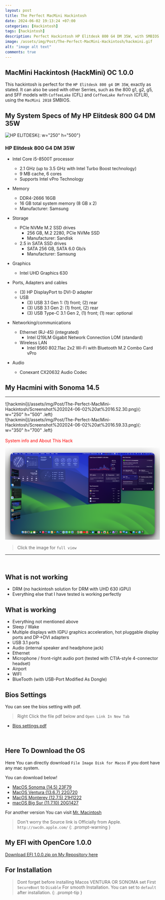 ```yaml
---
layout: post
title: The Perfect MacMini Hackintosh
date: 2024-06-02 19:13:24 +07:00
categories: [Hackintosh]
tags: [hackintosh]
description: Perfect Hackintosh HP Elitdesk 800 G4 DM 35W, with SMBIOS MACMINI 2018
image: /assets/img/Post/The-Perfect-MacMini-Hackintosh/hackmini.gif
alt: "image alt text"
comments: true
---
```


## MacMini Hackintosh (HackMini) OC 1.0.0

This hackintosh is perfect for the `HP Elitdesk 800 g4 DM 35W`, exactly as stated. It can also be used with other Serries, such as the 800 g1, g2, g5, and SFF models with `CoffeeLake` (CFL) and `CoffeeLake Refresh` (CFLR), using the `MacMini 2018` SMBIOS.
## My System Specs of My HP Elitdesk 800 G4 DM 35W

![HP ELITDESK](https://support.hp.com/wcc-assets/document/images/695/c06047206.png){: w="250" h="500"}

### HP Elitdesk 800 G4 DM 35W 

- Intel Core i5-8500T processor
    - 2.1 GHz (up to 3.5 GHz with Intel Turbo Boost technology)
    - 9 MB cache, 6 cores
    - Supports Intel vPro Technology

- Memory
    - DDR4-2666 16GB 
    - 16 GB total system memory (8 GB x 2)
    - Manufacturer:	Samsung

- Storage
    - PCIe NVMe M.2 SSD drives
        - 256 GB, M.2 2280, PCIe NVMe SSD
        - Manufacturer:	Sandisk
    - 2.5 in SATA SSD drives
        - SATA 256 GB, SATA 6.0 Gb/s
        - Manufacturer:	Samsung

- Graphics
    - Intel UHD Graphics 630

- Ports, Adapters and cables
    - (3) HP DisplayPort to DVI-D adapter
    - USB
        - (3) USB 3.1 Gen 1: (1) front; (2) rear
        - (3) USB 3.1 Gen 2: (1) front, (2) rear
        - (3) USB Type-C 3.1 Gen 2, (1) front; (1) rear: optional
- Networking/communications
    - Ethernet (RJ-45) (integrated)
        - Intel I219LM Gigabit Network Connection LOM (standard)
    - Wireless LAN
        - Intel 9560 802.11ac 2x2 Wi-Fi with Bluetooth M.2 Combo Card vPro
- Audio
    - Conexant CX20632 Audio Codec

## My Hacmini with Sonoma 14.5
<hr>
![hackmini](/assets/img/Post/The-Perfect-MacMini-Hackintosh/Screenshot%202024-06-02%20at%2016.52.30.png){: w="250" h="500" .left} <br>
![hackmini](/assets/img/Post/The-Perfect-MacMini-Hackintosh/Screenshot%202024-06-02%20at%2016.59.33.png){: w="350" h="700" .left} <br>
<br>
<span style="color: #FF0000 !important;">System info and About This Hack</span>

![MyHack](/assets/img/Post/The-Perfect-MacMini-Hackintosh/Screenshot%202024-06-02%20at%2019.00.21.png)
> Click the image for `full view`
<hr>
<br>

## What is not working

- DRM (no hackintosh solution for DRM with UHD 630 iGPU)
- Everything else that I have tested is working perfectly

## What is working

- Everything not mentioned above
- Sleep / Wake
- Multiple displays with IGPU graphics acceleration, hot pluggable display ports and DP->DVI adapters
- USB 3.1 ports
- Audio (internal speaker and headphone jack)
- Ethernet
- Microphone / front-right audio port (tested with CTIA-style 4-connector headset)
- Airport
- WIFI 
- BlueTooth (with USB-Port Modified As Dongle)

## Bios Settings

You can see the bios setting with pdf.
> Right Click the file pdf below and `Open Link In New Tab`

- [Bios settings.pdf](/assets/img/Post/The-Perfect-MacMini-Hackintosh/HP%20EliteDesk%20800%20G4%20Mini%20BIOS%20Configuration.pdf)


<br>

## Here To Download the OS

 Here You can directly download `File Image Disk for Macos`
 if you dont have any mac system.

  You can download below!

- [MacOS Sonoma (14.5) 23F79](https://swcdn.apple.com/content/downloads/32/06/062-01946-A_0PEP7JHIWA/1pfs4xh22555dj51fkep7w06s4eiezh21p/InstallAssistant.pkg)
- [MacOS Ventura (13.6.7) 22G720](https://swcdn.apple.com/content/downloads/46/31/052-96247-A_MLN9N00Y8W/dmml3up52hrsb01krjtczmdhexiruv1b5m/InstallAssistant.pkg)
- [MacOS Monterey (12.7.5) 21H1222](https://swcdn.apple.com/content/downloads/02/18/052-96238-A_V534Q7DYXO/lj721dkb4wvu0l3ucuhqfjk7i5uwq1s8tz/InstallAssistant.pkg)
- [macOS Big Sur (11.7.10) 20G1427 ](https://swcdn.apple.com/content/downloads/14/38/042-45246-A_NLFOFLCJFZ/jk992zbv98sdzz3rgc7mrccjl3l22ruk1c/InstallAssistant.pkg)

For another version You can visit [Mr. Macintosh](https://mrmacintosh.com/)

> Don't worry the Source link is Officially from Apple. `http://swcdn.apple.com/`
{: .prompt-warning }

## My EFI with OpenCore 1.0.0

[Download EFI 1.0.0.zip on My Repository here](https://github.com/caturmahdialfurqon/HP-Elitdesk-800-G4-G5-Hackintosh)

## For Installation

> Dont forget before installing Macos VENTURA OR SONOMA set First `SecureBoot` to `Disable` For smooth Installation. You can set to `default` after installation.
{: .prompt-tip }